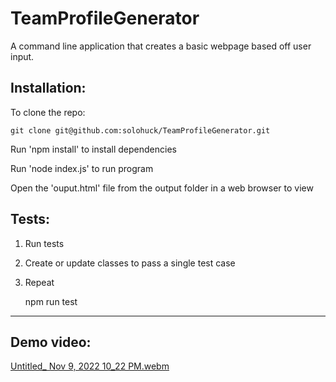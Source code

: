 # TeamProfileGenerator
A command line application that creates a basic webpage based off user input.


## Installation:

To clone the repo:
```
git clone git@github.com:solohuck/TeamProfileGenerator.git
``` 
Run 'npm install' to install dependencies

Run 'node index.js' to run program

Open the 'ouput.html' file from the output folder in a web browser to view


## Tests:

1. Run tests
2. Create or update classes to pass a single test case
3. Repeat


    npm run test

---
    
## Demo video:

[Untitled_ Nov 9, 2022 10_22 PM.webm](https://user-images.githubusercontent.com/107423626/200993413-5969b04c-23fa-46fa-bdc4-399eb563eb41.webm)
